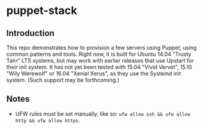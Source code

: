# puppet-stack

## Introduction

This repo demonstrates how to provision a few servers using Puppet, using common patterns and tools. Right now, it is built for Ubuntu 14.04 "Trusty Tahr" LTS systems, but may work with earlier releases that use Upstart for their init system. It has not yet been tested with 15.04 "Vivid Vervet", 15.10 "Wily Werewolf" or 16.04 "Xenial Xerus", as they use the Systemd init system. (Such support may be forthcoming.)

## Notes

* UFW rules must be set manually, like so: `ufw allow ssh && ufw allow http && ufw allow https`.
